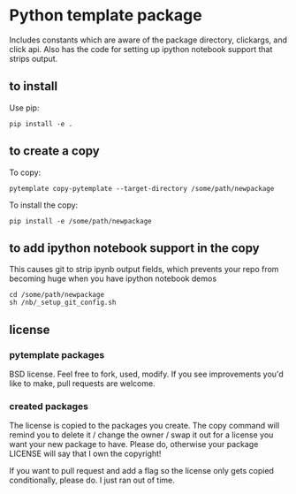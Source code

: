 # Python template package

Includes constants which are aware of the
package directory, clickargs, and click api.
Also has the code for setting up ipython notebook
support that strips output.

## to install

Use pip:
```
pip install -e .
```

## to create a copy

To copy:
```
pytemplate copy-pytemplate --target-directory /some/path/newpackage
```

To install the copy:
```
pip install -e /some/path/newpackage
```

## to add ipython notebook support in the copy

This causes git to strip ipynb output fields, which prevents
your repo from becoming huge when you have ipython notebook demos
```
cd /some/path/newpackage
sh /nb/_setup_git_config.sh
```

## license

### pytemplate packages

BSD license. Feel free to fork, used, modify. If you see
improvements you'd like to make, pull requests are welcome.

### created packages

The license is copied to the packages you create. The copy command will remind
you to delete it / change the owner / swap it out for a license you want your
new package to have. Please do, otherwise your package LICENSE will say that I own
the copyright!

If you want to pull request and add a flag so the license only gets copied
conditionally, please do. I just ran out of time.
